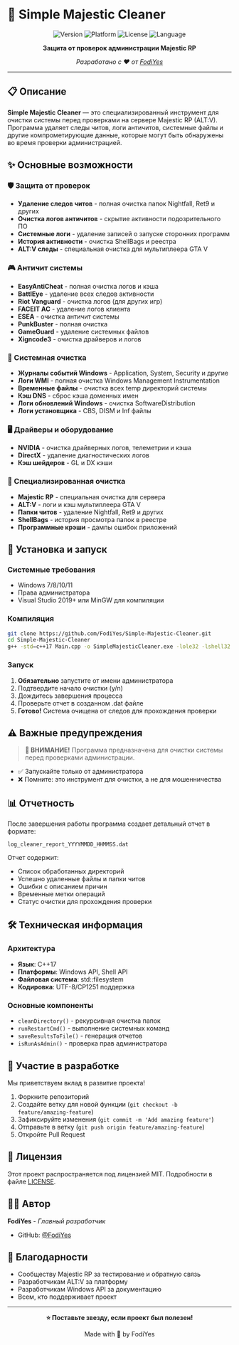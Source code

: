 # 🧹 Simple Majestic Cleaner

<div align="center">

![Version](https://img.shields.io/badge/version-1.0.0-blue.svg)
![Platform](https://img.shields.io/badge/platform-Windows-lightgrey.svg)
![License](https://img.shields.io/badge/license-MIT-green.svg)
![Language](https://img.shields.io/badge/language-C%2B%2B-orange.svg)

**Защита от проверок администрации Majestic RP**

*Разработано с ❤️ от [FodiYes](https://github.com/FodiYes)*

</div>

---

## 📋 Описание

**Simple Majestic Cleaner** — это специализированный инструмент для очистки системы перед проверками на сервере Majestic RP (ALT:V). Программа удаляет следы читов, логи античитов, системные файлы и другие компрометирующие данные, которые могут быть обнаружены во время проверки администрацией.

## ✨ Основные возможности

### 🛡️ Защита от проверок
- **Удаление следов читов** - полная очистка папок Nightfall, Ret9 и других
- **Очистка логов античитов** - скрытие активности подозрительного ПО
- **Системные логи** - удаление записей о запуске сторонних программ
- **История активности** - очистка ShellBags и реестра
- **ALT:V следы** - специальная очистка для мультиплеера GTA V

### 🎮 Античит системы
- **EasyAntiCheat** - полная очистка логов и кэша
- **BattlEye** - удаление всех следов активности
- **Riot Vanguard** - очистка логов (для других игр)
- **FACEIT AC** - удаление логов клиента
- **ESEA** - очистка античит системы
- **PunkBuster** - полная очистка
- **GameGuard** - удаление системных файлов
- **Xigncode3** - очистка драйверов и логов

### 🔧 Системная очистка
- **Журналы событий Windows** - Application, System, Security и другие
- **Логи WMI** - полная очистка Windows Management Instrumentation
- **Временные файлы** - очистка всех temp директорий системы
- **Кэш DNS** - сброс кэша доменных имен
- **Логи обновлений Windows** - очистка SoftwareDistribution
- **Логи установщика** - CBS, DISM и Inf файлы

### 🖥️ Драйверы и оборудование
- **NVIDIA** - очистка драйверных логов, телеметрии и кэша
- **DirectX** - удаление диагностических логов
- **Кэш шейдеров** - GL и DX кэши

### 🎯 Специализированная очистка
- **Majestic RP** - специальная очистка для сервера
- **ALT:V** - логи и кэш мультиплеера GTA V
- **Папки читов** - удаление Nightfall, Ret9 и других
- **ShellBags** - история просмотра папок в реестре
- **Программные крэши** - дампы ошибок приложений

## 🚀 Установка и запуск

### Системные требования
- Windows 7/8/10/11
- Права администратора
- Visual Studio 2019+ или MinGW для компиляции

### Компиляция
```bash
git clone https://github.com/FodiYes/Simple-Majestic-Cleaner.git
cd Simple-Majestic-Cleaner
g++ -std=c++17 Main.cpp -o SimpleMajesticCleaner.exe -lole32 -lshell32
```

### Запуск
1. **Обязательно** запустите от имени администратора
2. Подтвердите начало очистки (y/n)
3. Дождитесь завершения процесса
4. Проверьте отчет в созданном .dat файле
5. **Готово!** Система очищена от следов для прохождения проверки

## ⚠️ Важные предупреждения

> **🔴 ВНИМАНИЕ!** Программа предназначена для очистки системы перед проверками администрации.

- ✅ Запускайте только от администратора
- ❌ Помните: это инструмент для очистки, а не для мошенничества

## 📊 Отчетность

После завершения работы программа создает детальный отчет в формате:
```
log_cleaner_report_YYYYMMDD_HHMMSS.dat
```

Отчет содержит:
- Список обработанных директорий
- Успешно удаленные файлы и папки читов
- Ошибки с описанием причин
- Временные метки операций
- Статус очистки для прохождения проверки

## 🛠️ Техническая информация

### Архитектура
- **Язык**: C++17
- **Платформы**: Windows API, Shell API
- **Файловая система**: std::filesystem
- **Кодировка**: UTF-8/CP1251 поддержка

### Основные компоненты
- `cleanDirectory()` - рекурсивная очистка папок
- `runRestartCmd()` - выполнение системных команд
- `saveResultsToFile()` - генерация отчетов
- `isRunAsAdmin()` - проверка прав администратора

## 🤝 Участие в разработке

Мы приветствуем вклад в развитие проекта!

1. Форкните репозиторий
2. Создайте ветку для новой функции (`git checkout -b feature/amazing-feature`)
3. Зафиксируйте изменения (`git commit -m 'Add amazing feature'`)
4. Отправьте в ветку (`git push origin feature/amazing-feature`)
5. Откройте Pull Request

## 📄 Лицензия

Этот проект распространяется под лицензией MIT. Подробности в файле [LICENSE](LICENSE).

## 👨‍💻 Автор

**FodiYes** - *Главный разработчик*
- GitHub: [@FodiYes](https://github.com/FodiYes)

## 🙏 Благодарности

- Сообществу Majestic RP за тестирование и обратную связь
- Разработчикам ALT:V за платформу
- Разработчикам Windows API за документацию
- Всем, кто поддерживает проект

---

<div align="center">

**⭐ Поставьте звезду, если проект был полезен!**

Made with 💜 by FodiYes

</div>
